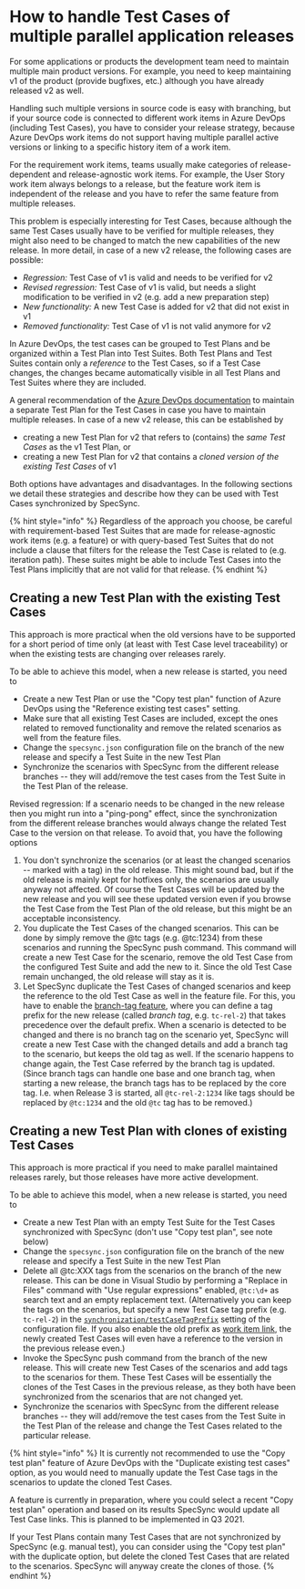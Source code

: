 # How to handle Test Cases of multiple parallel application releases

For some applications or products the development team need to maintain multiple main product versions. For example, you need to keep maintaining v1 of the product \(provide bugfixes, etc.\) although you have already released v2 as well.

Handling such multiple versions in source code is easy with branching, but if your source code is connected to different work items in Azure DevOps \(including Test Cases\), you have to consider your release strategy, because Azure DevOps work items do not support having multiple parallel active versions or linking to a specific history item of a work item.

For the requirement work items, teams usually make categories of release-dependent and release-agnostic work items. For example, the User Story work item always belongs to a release, but the feature work item is independent of the release and you have to refer the same feature from multiple releases. 

This problem is especially interesting for Test Cases, because although the same Test Cases usually have to be verified for multiple releases, they might also need to be changed to match the new capabilities of the new release. In more detail, in case of a new v2 release, the following cases are possible:

* _Regression:_ Test Case of v1 is valid and needs to be verified for v2
* _Revised regression:_ Test Case of v1 is valid, but needs a slight modification to be verified in v2 \(e.g. add a new preparation  step\)
* _New functionality:_ A new Test Case is added for v2 that did not exist in v1
* _Removed functionality:_ Test Case of v1 is not valid anymore for v2

In Azure DevOps, the test cases can be grouped to Test Plans and be organized within a Test Plan into Test Suites. Both Test Plans and Test Suites contain only a _reference_ to the Test Cases, so if a Test Case changes, the changes became automatically visible in all Test Plans and Test Suites where they are included.

A general recommendation of the [Azure DevOps documentation](https://docs.microsoft.com/en-us/azure/devops/test/create-a-test-plan?view=azure-devops) to maintain a separate Test Plan for the Test Cases in case you have to maintain multiple releases. In case of a new v2 release, this can be established by 

* creating a new Test Plan for v2 that refers to \(contains\) the _same Test Cases_ as the v1 Test Plan, or
* creating a new Test Plan for v2 that contains a _cloned version of the existing Test Cases_ of v1

Both options have advantages and disadvantages. In the following sections we detail these strategies and describe how they can be used with Test Cases synchronized by SpecSync.

{% hint style="info" %}
Regardless of the approach you choose, be careful with requirement-based Test Suites that are made for release-agnostic work items \(e.g. a feature\) or with query-based Test Suites that do not include a clause that filters for the release the Test Case is related to \(e.g. iteration path\). These suites might be able to include Test Cases into the Test Plans implicitly that are not valid for that release.
{% endhint %}

## Creating a new Test Plan with the existing Test Cases

This approach is more practical when the old versions have to be supported for a short period of time only \(at least with Test Case level traceability\) or when the existing tests are changing over releases rarely.

To be able to achieve this model, when a new release is started, you need to

* Create a new Test Plan or use the "Copy test plan" function of Azure DevOps using the "Reference existing test cases" setting.
* Make sure that all existing Test Cases are included, except the ones related to removed functionality and remove the related scenarios as well from the feature files.
* Change the `specsync.json` configuration file on the branch of the new release and specify a Test Suite in the new Test Plan
* Synchronize the scenarios with SpecSync from the different release branches -- they will add/remove the test cases from the Test Suite in the Test Plan of the release.

Revised regression: If a scenario needs to be changed in the new release then you might run into a "ping-pong" effect, since the synchronization from the different release branches would always change the related Test Case to the version on that release. To avoid that, you have the following options

1. You don't synchronize the scenarios \(or at least the changed scenarios -- marked with a tag\) in the old release. This might sound bad, but if the old release is mainly kept for hotfixes only, the scenarios are usually anyway not affected. Of course the Test Cases will be updated by the new release and you will see these updated version even if you browse the Test Case from the Test Plan of the old release, but this might be an acceptable inconsistency. 
2. You duplicate the Test Cases of the changed scenarios. This can be done by simply remove the @tc tags \(e.g. @tc:1234\) from these scenarios and running the SpecSync push command. This command will create a new Test Case for the scenario, remove the old Test Case from the configured Test Suite and add the new to it. Since the old Test Case remain unchanged, the old release will stay as it is. 
3. Let SpecSync duplicate the Test Cases of changed scenarios and keep the reference to the old Test Case as well in the feature file. For this, you have to enable the [branch-tag feature](../features/push-features/support-synchronizing-scenarios-from-a-branch.md), where you can define a tag prefix for the new release \(called _branch tag_, e.g. `tc-rel-2`\) that takes precedence over the default prefix. When a scenario is detected to be changed and there is no branch tag on the scenario yet, SpecSync will create a new Test Case with the changed details and add a branch tag to the scenario, but keeps the old tag as well. If the scenario happens to change again, the Test Case referred by the branch tag is updated. \(Since branch tags can handle one base and one branch tag, when starting a new release, the branch tags has to be replaced by the core tag. I.e. when Release 3 is started, all `@tc-rel-2:1234` like tags should be replaced by `@tc:1234` and the old `@tc` tag has to be removed.\)

## Creating a new Test Plan with clones of existing Test Cases

This approach is more practical if you need to make parallel maintained releases rarely, but those releases have more active development.

To be able to achieve this model, when a new release is started, you need to

* Create a new Test Plan with an empty Test Suite for the Test Cases synchronized with SpecSync \(don't use "Copy test plan", see note below\)
* Change the `specsync.json` configuration file on the branch of the new release and specify a Test Suite in the new Test Plan 
* Delete all @tc:XXX tags from the scenarios on the branch of the new release. This can be done in Visual Studio by performing a "Replace in Files" command with "Use regular expressions" enabled, `@tc:\d+` as search text and an empty replacement text. \(Alternatively you can keep the tags on the scenarios, but specify a new Test Case tag prefix \(e.g. `tc-rel-2`\) in the [`synchronization/testCaseTagPrefix`](../reference/configuration/configuration-synchronization/) setting of the configuration file. If you also enable the old prefix as [work item link](../features/common-synchronization-features/linking-work-items-with-tags.md), the newly created Test Cases will even have a reference to the version in the previous release even.\)
* Invoke the SpecSync push command from the branch of the new release. This will create new Test Cases of the scenarios and add tags to the scenarios for them. These Test Cases will be essentially the clones of the Test Cases in the previous release, as they both have been synchronized from the scenarios that are not changed yet.
* Synchronize the scenarios with SpecSync from the different release branches -- they will add/remove the test cases from the Test Suite in the Test Plan of the release and change the Test Cases related to the particular release.

{% hint style="info" %}
It is currently not recommended to use the "Copy test plan" feature of Azure DevOps with the "Duplicate existing test cases" option, as you would need to manually update the Test Case tags in the scenarios to update the cloned Test Cases.

A feature is currently in preparation, where you could select a recent "Copy test plan" operation and based on its results SpecSync would update all Test Case links. This is planned to be implemented in Q3 2021.

If your Test Plans contain many Test Cases that are not synchronized by SpecSync \(e.g. manual test\), you can consider using the "Copy test plan" with the duplicate option, but delete the cloned Test Cases that are related to the scenarios. SpecSync will anyway create the clones of those.
{% endhint %}





